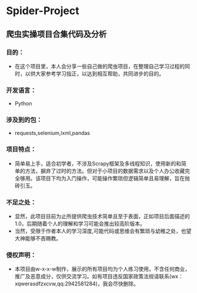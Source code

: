 # Spider-Project
## 爬虫实操项目合集代码及分析
### 目的：
- 在这个项目里，本人会分享一些自己做的爬虫项目，在整理自己学习过程的同时，以供大家参考学习指正，以达到相互帮助，共同进步的目的。
### 开发语言：
- Python
### 涉及到的包：
- requests,selenium,lxml,pandas
### 项目特点：
- 简单易上手，适合初学者，不涉及Scrapy框架及多线程知识，使用新的和简单的方法，摒弃了过时的方法。但对于小项目的数据需求以及个人办公收藏完全够用。该项目下均为入门操作，可能操作繁琐但逻辑简单且易理解，旨在抛砖引玉。
### 不足之处：
- 显然，此项目目前为止所提供爬虫技术简单且至于表面，正如项目后面描述的1.0，后期随着个人的理解和学习可能会推出较高阶版本。
- 当然，受限于作者本人的学习深度,可能代码或思维会有繁琐与幼稚之处，也望大神能够不吝赐教。
### 侵权声明：
- 本项目由w-x-x-w制作，展示的所有项目均为个人练习使用，不含任何商业，推广及恶意成分，仅供交流学习。如有项目违反国家政策法规请联系(wx：xqwerasdfzxcvw,qq:2942581284)，我会尽快删除。
